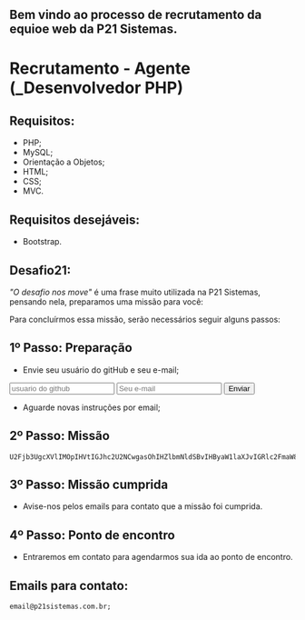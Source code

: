 ## Bem vindo ao processo de recrutamento da equioe web da P21 Sistemas.


# Recrutamento - Agente (_Desenvolvedor PHP)

## Requisitos:
 - PHP;
 - MySQL;
 - Orientação a Objetos;
 - HTML;
 - CSS;
 - MVC.

## Requisitos desejáveis:
 - Bootstrap.

## Desafio21:

_"O desafio nos move"_ é uma frase muito utilizada na P21 Sistemas, pensando nela, preparamos uma missão para você:

Para concluírmos essa missão, serão necessários seguir alguns passos:

## 1º Passo: Preparação
 - Envie seu usuário do gitHub e seu e-mail;
 
 <form action="https://formspree.io/jerfeson@p21sistemas.com.br" method="POST" target="_blank">
	<input type="text" name="usuario_git_hub" placeholder="usuario do github" required>
	<input type="email" name="email" placeholder="Seu e-mail" required>
	<input type="submit" value="Enviar">
</form> 

 - Aguarde novas instruções por email;
	
## 2º Passo: Missão

	U2Fjb3UgcXVlIMOpIHVtIGJhc2U2NCwgasOhIHZlbmNldSBvIHByaW1laXJvIGRlc2FmaW8gOlAsIHV0aWxpemUgbyBsaW5rIHBhcmEgYWNlc3NhciBhIHDDoWdpbmEgZSB2aXN1YWxpemFyIG9zIGRldGFsaGVzIGRhIG1pc3PDo28gKGxpbmsp

## 3º Passo: Missão cumprida
 - Avise-nos pelos emails para contato que a missão foi cumprida.
	
## 4º Passo: Ponto de encontro
 - Entraremos em contato para agendarmos sua ida ao ponto de encontro.
 
 
 ## Emails para contato:
	email@p21sistemas.com.br;
